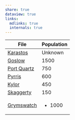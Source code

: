 ```yaml
---
share: true
dataview: true
links:
  mdlinks: true
  internals: true
---
```


| File                                                                        | Population             |
| --------------------------------------------------------------------------- | ---------------------- |
| [Karastos](Maps%20&%20Geography/Cities%20&%20Towns/Karastos/Karastos.md.md)          | Unknown                |
| [Goslow](Maps%20&%20Geography/Cities%20&%20Towns/Goslow/Goslow.md.md)                | 1500                   |
| [Port Quartz](Maps%20&%20Geography/Cities%20&%20Towns/Port%20Quartz/Port%20Quartz.md.md) | 750                    |
| [Pyrris](Maps%20&%20Geography/Cities%20&%20Towns/Pyrris/Pyrris.md.md)                | 600                    |
| [Kylor](Maps%20&%20Geography/Cities%20&%20Towns/Kylor/Kylor.md.md)                   | 450                    |
| [Skaggerty](Maps%20&%20Geography/Cities%20&%20Towns/Skaggerty/Skaggerty.md.md)       | 150                    |
| [Grymswatch](Maps%20&%20Geography/Cities%20&%20Towns/Grymswatch/Grymswatch.md.md)    | <ul><li>1000</li></ul> |
